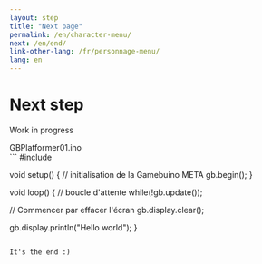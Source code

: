 ```yaml
---
layout: step
title: "Next page"
permalink: /en/character-menu/
next: /en/end/
link-other-lang: /fr/personnage-menu/
lang: en
---
```


# Next step

Work in progress

<div class="filename" >GBPlatformer01.ino</div>
```
#include <Gamebuino-Meta.h>
  
void setup() {
  // initialisation de la Gamebuino META
  gb.begin();
}

void loop() {
  // boucle d'attente
  while(!gb.update());

  // Commencer par effacer l'écran
  gb.display.clear();

  gb.display.println("Hello world");
}
```

It's the end :)
